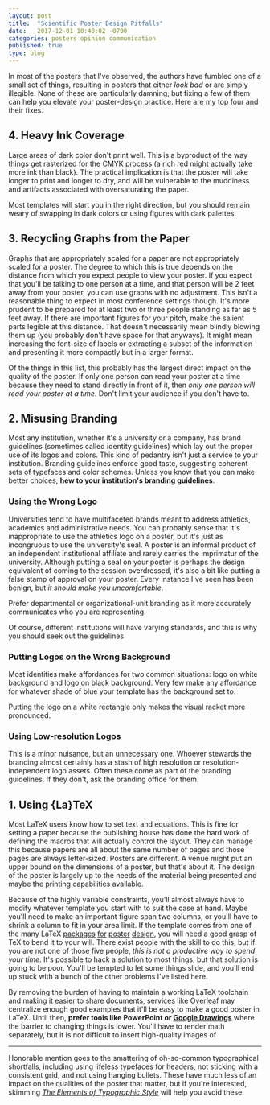 ```yaml
---
layout: post
title:  "Scientific Poster Design Pitfalls"
date:   2017-12-01 10:48:02 -0700
categories: posters opinion communication
published: true
type: blog
---
```


In most of the posters that I've observed, the authors have fumbled one of a small set of things, resulting in posters that either _look bad_ or are simply illegible. None of these are particularly damning, but fixing a few of them can help you elevate your poster-design practice. Here are my top four and their fixes.

## 4. Heavy Ink Coverage

Large areas of dark color don't print well. This is a byproduct of the way things get rasterized for the [CMYK process](https://en.wikipedia.org/wiki/CMYK_color_model) (a rich red might actually take more ink than black). The practical implication is that the poster will take longer to print and longer to dry, and will be vulnerable to the muddiness and artifacts associated with oversaturating the paper.

Most templates will start you in the right direction, but you should remain weary of swapping in dark colors or using figures with dark palettes.


## 3. Recycling Graphs from the Paper

Graphs that are appropriately scaled for a paper are not appropriately scaled for a poster. The degree to which this is true depends on the distance from which you expect people to view your poster. If you expect that you'll be talking to one person at a time, and that person will be 2 feet away from your poster, you can use graphs with no adjustment. This isn't a reasonable thing to expect in most conference settings though. It's more prudent to be prepared for at least two or three people standing as far as 5 feet away. If there are important figures for your pitch, make the salient parts legible at this distance. That doesn't necessarily mean blindly blowing them up (you probably don't have space for that anyways). It might mean increasing the font-size of labels or extracting a subset of the information and presenting it more compactly but in a larger format.

Of the things in this list, this probably has the largest direct impact on the quality of the poster. If only one person can read your poster at a time because they need to stand directly in front of it, then _only one person will read your poster at a time_. Don't limit your audience if you don't have to.


## 2. Misusing Branding

Most any institution, whether it's a university or a company, has brand guidelines (sometimes called identity guidelines) which lay out the proper use of its logos and colors. This kind of pedantry isn't just a service to your institution. Branding guidelines enforce good taste, suggesting coherent sets of typefaces and color schemes. Unless you know that you can make better choices, **hew to your institution's branding guidelines**. 

### Using the Wrong Logo

Universities tend to have multifaceted brands meant to address athletics, academics and administrative needs. You can probably sense that it's inappropriate to use the athletics logo on a poster, but it's just as incongruous to use the university's seal. A poster is an informal product of an independent institutional affiliate and rarely carries the imprimatur of the university. Although putting a seal on your poster is perhaps the design equivalent of coming to the session overdressed, it's also a bit like putting a false stamp of approval on your poster. Every instance I've seen has been benign, but _it should make you uncomfortable_.

Prefer departmental or organizational-unit branding as it more accurately communicates who you are representing.

Of course, different institutions will have varying standards, and this is why you should seek out the guidelines

### Putting Logos on the Wrong Background

Most identities make affordances for two common situations: logo on white background and logo on black background. Very few make any affordance for whatever shade of blue your template has the background set to. 

Putting the logo on a white rectangle only makes the visual racket more pronounced.

### Using Low-resolution Logos

This is a minor nuisance, but an unnecessary one. Whoever stewards the branding almost certainly has a stash of high resolution or resolution-independent logo assets. Often these come as part of the branding guidelines. If they don't, ask the branding office for them.


## 1. Using {La}TeX

Most LaTeX users know how to set text and equations. This is fine for setting a paper because the publishing house has done the hard work of defining the macros that will actually control the layout. They can manage this because papers are all about the same number of pages and those pages are always letter-sized. Posters are different. A venue might put an upper bound on the dimensions of a poster, but that's about it. The design of the poster is largely up to the needs of the material being presented and maybe the printing capabilities available. 

Because of the highly variable constraints, you'll almost always have to modify whatever template you start with to suit the case at hand. Maybe you'll need to make an important figure span two columns, or you'll have to shrink a column to fit in your area limit. If the template comes from one of the many LaTeX [packages](https://ctan.org/pkg/beamerposter) [for](https://www.brian-amberg.de/uni/poster/) [poster](https://ctan.org/pkg/tikzposter) [design](https://ctan.org/pkg/a0poster), you will need a good grasp of TeX to bend it to your will. There exist people with the skill to do this, but if you are not one of those five people, _this is not a productive way to spend your time_. It's possible to hack a solution to most things, but that solution is going to be poor. You'll be tempted to let some things slide, and you'll end up stuck with a bunch of the other problems I've listed here.

By removing the burden of having to maintain a working LaTeX toolchain and making it easier to share documents, services like [Overleaf](https://overleaf.com ) may centralize enough good examples that it'll be easy to make a good poster in LaTeX. Until then, **prefer tools like PowerPoint or [Google Drawings](https://docs.google.com/drawings/
)** where the barrier to changing things is lower. You'll have to render math separately, but it is not difficult to insert high-quality images of 


<hr/>

Honorable mention goes to the smattering of oh-so-common typographical shortfalls, including using lifeless typefaces for headers, not sticking with a consistent grid, and not using hanging bullets. These have much less of an impact on the qualities of the poster that matter, but if you're interested, skimming _[The Elements of Typographic Style](https://en.wikipedia.org/wiki/The_Elements_of_Typographic_Style)_ will help you avoid these.

